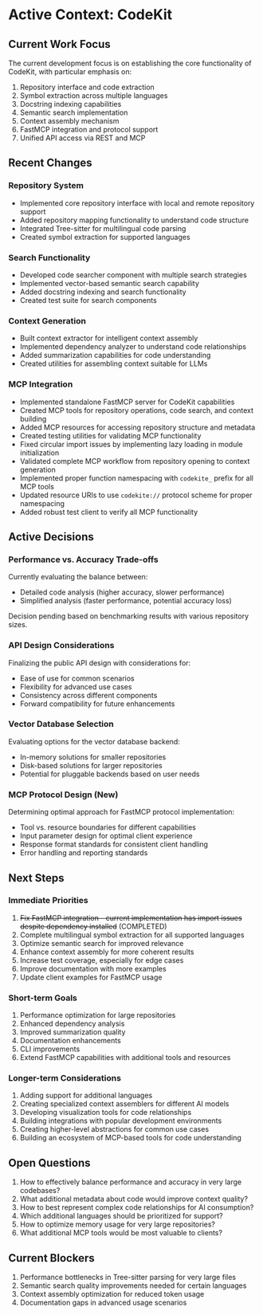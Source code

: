 # Active Context: CodeKit

## Current Work Focus

The current development focus is on establishing the core functionality of CodeKit, with particular emphasis on:

1. Repository interface and code extraction
2. Symbol extraction across multiple languages
3. Docstring indexing capabilities
4. Semantic search implementation
5. Context assembly mechanism
6. FastMCP integration and protocol support
7. Unified API access via REST and MCP

## Recent Changes

### Repository System

- Implemented core repository interface with local and remote repository support
- Added repository mapping functionality to understand code structure
- Integrated Tree-sitter for multilingual code parsing
- Created symbol extraction for supported languages

### Search Functionality

- Developed code searcher component with multiple search strategies
- Implemented vector-based semantic search capability
- Added docstring indexing and search functionality
- Created test suite for search components

### Context Generation

- Built context extractor for intelligent context assembly
- Implemented dependency analyzer to understand code relationships
- Added summarization capabilities for code understanding
- Created utilities for assembling context suitable for LLMs

### MCP Integration

- Implemented standalone FastMCP server for CodeKit capabilities
- Created MCP tools for repository operations, code search, and context building
- Added MCP resources for accessing repository structure and metadata
- Created testing utilities for validating MCP functionality
- Fixed circular import issues by implementing lazy loading in module initialization
- Validated complete MCP workflow from repository opening to context generation
- Implemented proper function namespacing with `codekite_` prefix for all MCP tools
- Updated resource URIs to use `codekite://` protocol scheme for proper namespacing
- Added robust test client to verify all MCP functionality

## Active Decisions

### Performance vs. Accuracy Trade-offs

Currently evaluating the balance between:

- Detailed code analysis (higher accuracy, slower performance)
- Simplified analysis (faster performance, potential accuracy loss)

Decision pending based on benchmarking results with various repository sizes.

### API Design Considerations

Finalizing the public API design with considerations for:

- Ease of use for common scenarios
- Flexibility for advanced use cases
- Consistency across different components
- Forward compatibility for future enhancements

### Vector Database Selection

Evaluating options for the vector database backend:

- In-memory solutions for smaller repositories
- Disk-based solutions for larger repositories
- Potential for pluggable backends based on user needs

### MCP Protocol Design (New)

Determining optimal approach for FastMCP protocol implementation:

- Tool vs. resource boundaries for different capabilities
- Input parameter design for optimal client experience
- Response format standards for consistent client handling
- Error handling and reporting standards

## Next Steps

### Immediate Priorities

1. ~~Fix FastMCP integration - current implementation has import issues despite dependency installed~~ (COMPLETED)
2. Complete multilingual symbol extraction for all supported languages
3. Optimize semantic search for improved relevance
4. Enhance context assembly for more coherent results
5. Increase test coverage, especially for edge cases
6. Improve documentation with more examples
7. Update client examples for FastMCP usage

### Short-term Goals

1. Performance optimization for large repositories
2. Enhanced dependency analysis
3. Improved summarization quality
4. Documentation enhancements
5. CLI improvements
6. Extend FastMCP capabilities with additional tools and resources

### Longer-term Considerations

1. Adding support for additional languages
2. Creating specialized context assemblers for different AI models
3. Developing visualization tools for code relationships
4. Building integrations with popular development environments
5. Creating higher-level abstractions for common use cases
6. Building an ecosystem of MCP-based tools for code understanding

## Open Questions

1. How to effectively balance performance and accuracy in very large codebases?
2. What additional metadata about code would improve context quality?
3. How to best represent complex code relationships for AI consumption?
4. Which additional languages should be prioritized for support?
5. How to optimize memory usage for very large repositories?
6. What additional MCP tools would be most valuable to clients?

## Current Blockers

1. Performance bottlenecks in Tree-sitter parsing for very large files
2. Semantic search quality improvements needed for certain languages
3. Context assembly optimization for reduced token usage
4. Documentation gaps in advanced usage scenarios
